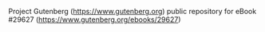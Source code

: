 Project Gutenberg (https://www.gutenberg.org) public repository for eBook #29627 (https://www.gutenberg.org/ebooks/29627)
